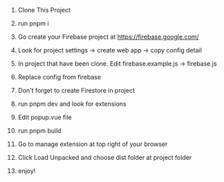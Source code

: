 1. Clone This Project

2. run pnpm i

3. Go create your Firebase project at https://firebase.google.com/

4. Look for project settings -> create web app -> copy config detail

5. In project that have been clone. Edit firebase.example.js -> firebase.js

6. Replace config from firebase

7. Don't forget to create Firestore in project

8. run pnpm dev and look for extensions

9. Edit popup.vue file

10. run pnpm build

11. Go to manage extension at top right of your browser

12. Click Load Unpacked and choose dist folder at project folder

13. enjoy! 

